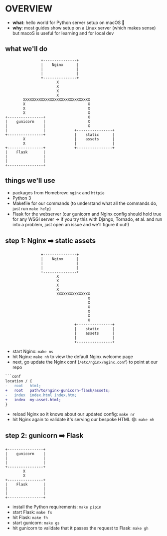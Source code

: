 # OVERVIEW

* __what__: hello world for Python server setup on macOS 🍎
* __why__: most guides show setup on a Linux server (which makes sense) but macoS is useful for learning and for local dev

## what we'll do

```language
                +---------------+
                |    Nginx      |
                |               |
                |               |
                +---------------+
                       X
                       X
                       X
                       X
        XXXXXXXXXXXXXXXXXXXXXXXXXXXXXX
        X                            X
        X                            X
        X                            X
+----------------+                   X
|    gunicorn    |                   X
|                |                   X
|                |             +----------------+
+----------------+             |    static      |
        X                      |    assets      |
        X                      |                |
+----------------+             +----------------+
|    Flask       |
|                |
|                |
+----------------+
```

## things we'll use

* packages from Homebrew: `nginx` and `httpie`
* Python 3
* Makefile for our commands (to understand what all the commands do, just run `make help`)
* Flask for the webserver (our gunicorn and Nginx config should hold true for any WSGI server -> if you try this with Django, Tornado, et al. and run into a problem, just open an issue and we'll figure it out!)

## step 1: Nginx ➡️ static assets

```language
                +---------------+
                |    Nginx      |
                |               |
                |               |
                +---------------+
                       X
                       X
                       X
                       X
                       XXXXXXXXXXXXXXX
                                     X
                                     X
                                     X
                                     X
                                     X
                                     X
                               +----------------+
                               |    static      |
                               |    assets      |
                               |                |
                               +----------------+

```

* start Nginx: `make ns`
* hit Nginx: `make nh` to view the default Nginx welcome page
* next, go update the Nginx conf (`/etc/nginx/nginx.conf`) to point at our repo
```diff
```conf
location / {
-   root   html;
+   root   path/to/nginx-gunicorn-flask/assets;
-   index  index.html index.htm;
+   index  my-asset.html;
}
```
* reload Nginx so it knows about our updated config: `make nr`
* hit Nginx again to validate it's serving our bespoke HTML 😄: `make nh`

## step 2: gunicorn ➡️ Flask

```language
+----------------+                   
|    gunicorn    |                   
|                |                   
|                |             
+----------------+             
        X                      
        X                      
+----------------+             
|    Flask       |
|                |
|                |
+----------------+
```

* install the Python requirements: `make pipin`
* start Flask: `make fs`
* hit Flask: `make fh`
* start gunicorn: `make gs`
* hit gunicorn to validate that it passes the request to Flask: `make gh`
